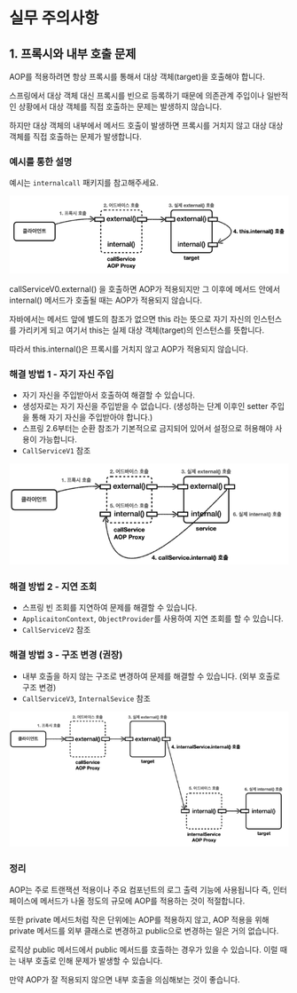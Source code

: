 # 실무 주의사항

## 1. 프록시와 내부 호출 문제

AOP를 적용하려면 항상 프록시를 통해서 대상 객체(target)을 호출해야 합니다.

스프링에서 대상 객체 대신 프록시를 빈으로 등록하기 때문에 의존관계 주입이나 일반적인 상황에서 대상 객체를 직접 호출하는 문제는 발생하지 않습니다.

하지만 대상 객체의 내부에서 메서드 호출이 발생하면 프록시를 거치지 않고 대상 대상 객체를 직접 호출하는 문제가 발생합니다.

### 예시를 통한 설명

예시는 `internalcall` 패키지를 참고해주세요.

![내부 호출](../image/proxy_internalcall.png)

callServiceV0.external() 을 호출하면 AOP가 적용되지만 그 이후에 메서드 안에서 internal() 메서드가 호출될 때는 AOP가 적용되지 않습니다.

자바에서는 메서드 앞에 별도의 참조가 없으면 this 라는 뜻으로 자기 자신의 인스턴스를 가리키게 되고 여기서 this는 실제 대상 객체(target)의 인스턴스를 뜻합니다.

따라서 this.internal()은 프록시를 거치지 않고 AOP가 적용되지 않습니다.

### 해결 방법 1 - 자기 자신 주입

- 자기 자신을 주입받아서 호출하여 해결할 수 있습니다.
- 생성자로는 자기 자신을 주입받을 수 없습니다. (생성하는 단계 이후인 setter 주입을 통해 자기 자신을 주입받아야 합니다.)
- 스프링 2.6부터는 순환 참조가 기본적으로 금지되어 있어서 설정으로 허용해야 사용이 가능합니다.
- `CallServiceV1` 참조

![자기 자신 주입](../image/inject_myself.png)

### 해결 방법 2 - 지연 조회

- 스프링 빈 조회를 지연하여 문제를 해결할 수 있습니다.
- `ApplicaitonContext`, `ObjectProvider`를 사용하여 지연 조회를 할 수 있습니다.
- `CallServiceV2` 참조

### 해결 방법 3 - 구조 변경 (권장)

- 내부 호출을 하지 않는 구조로 변경하여 문제를 해결할 수 있습니다. (외부 호출로 구조 변경)
- `CallServiceV3`, `InternalSevice` 참조

![구조 변경](../image/change_structure.png)

### 정리

AOP는 주로 트랜잭션 적용이나 주요 컴포넌트의 로그 출력 기능에 사용됩니다 
즉, 인터페이스에 메서드가 나올 정도의 규모에 AOP를 적용하는 것이 적절합니다.

또한 private 메서드처럼 작은 단위에는 AOP를 적용하지 않고, 
AOP 적용을 위해 private 메서드를 외부 클래스로 변경하고 public으로 변경하는 일은 거의 없습니다.

로직상 public 메서드에서 public 메서드를 호출하는 경우가 있을 수 있습니다. 이럴 때는 내부 호출로 인해 문제가 발생할 수 있습니다.

만약 AOP가 잘 적용되지 않으면 내부 호출을 의심해보는 것이 좋습니다.